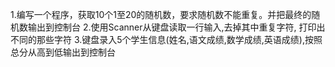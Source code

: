 1.编写一个程序，获取10个1至20的随机数，要求随机数不能重复。并把最终的随机数输出到控制台
2.使用Scanner从键盘读取一行输入,去掉其中重复字符, 打印出不同的那些字符
3.键盘录入5个学生信息(姓名,语文成绩,数学成绩,英语成绩),按照总分从高到低输出到控制台